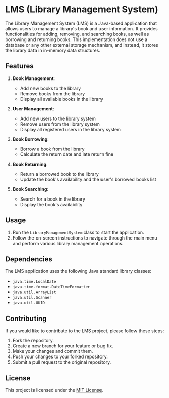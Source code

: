# LMS (Library Management System)

The Library Management System (LMS) is a Java-based application that allows users to manage a library's book and user information. It provides functionalities for adding, removing, and searching books, as well as borrowing and returning books. This implementation does not use a database or any other external storage mechanism, and instead, it stores the library data in in-memory data structures.

## Features

1. **Book Management**:
   - Add new books to the library
   - Remove books from the library
   - Display all available books in the library

2. **User Management**:
   - Add new users to the library system
   - Remove users from the library system
   - Display all registered users in the library system

3. **Book Borrowing**:
   - Borrow a book from the library
   - Calculate the return date and late return fine

4. **Book Returning**:
   - Return a borrowed book to the library
   - Update the book's availability and the user's borrowed books list

5. **Book Searching**:
   - Search for a book in the library
   - Display the book's availability

## Usage

1. Run the `LibraryManagementSystem` class to start the application.
2. Follow the on-screen instructions to navigate through the main menu and perform various library management operations.

## Dependencies

The LMS application uses the following Java standard library classes:

- `java.time.LocalDate`
- `java.time.format.DateTimeFormatter`
- `java.util.ArrayList`
- `java.util.Scanner`
- `java.util.UUID`

## Contributing

If you would like to contribute to the LMS project, please follow these steps:

1. Fork the repository.
2. Create a new branch for your feature or bug fix.
3. Make your changes and commit them.
4. Push your changes to your forked repository.
5. Submit a pull request to the original repository.

## License

This project is licensed under the [MIT License](LICENSE).
